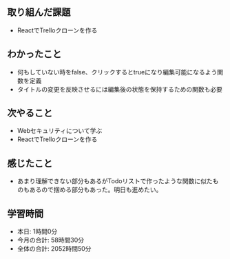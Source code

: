 ## 取り組んだ課題
- ReactでTrelloクローンを作る
## わかったこと
- 何もしていない時をfalse、クリックするとtrueになり編集可能になるよう関数を定義
- タイトルの変更を反映させるには編集後の状態を保持するための関数も必要
## 次やること
- Webセキュリティについて学ぶ
- ReactでTrelloクローンを作る
## 感じたこと
- あまり理解できない部分もあるがTodoリストで作ったような関数に似たものもあるので掴める部分もあった。明日も進めたい。
## 学習時間
- 本日: 1時間0分
- 今月の合計: 58時間30分
- 全体の合計: 2052時間50分
